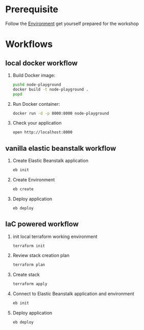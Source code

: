 # Prerequisite

Follow the [Environment](https://github.com/xuyuji9000/aws-playground#environment-preparation) get yourself prepared for the workshop

# Workflows

## local docker workflow

1. Build Docker image:

    ```bash
    pushd node-playground
    docker build -t node-playground .
    popd
    ```

2. Run Docker container:

    ```bash
    docker run -d -p 8000:8000 node-playground
    ```

3. Check your application

    ```bash
    open http://localhost:8000
    ```

## vanilla elastic beanstalk workflow

1. Create Elastic Beanstalk application

    ```bash
    eb init
    ```

2. Create Environment

    ```bash
    eb create
    ```

3. Deploy application

    ```bash
    eb deploy
    ```

## IaC powered workflow


1. init local terraform working environment

    ```bash
    terraform init
    ```

2. Review stack creation plan

    ```bash
    terraform plan
    ```

3. Create stack

    ```bash
    terraform apply
    ```


4. Connect to  Elastic Beanstalk application and environment

    ```bash
    eb init
    ```
5. Deploy application

    ```bash
    eb deploy
    ```
